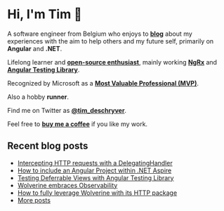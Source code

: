 # Hi, I'm Tim 👋

A software engineer from Belgium who enjoys to **[blog](https://timdeschryver.dev/blog)** about
my experiences with the aim to help others and my future self, primarily on
**Angular** and **.NET**.

Lifelong learner and **[open-source enthusiast](https://github.com/timdeschryver)**, mainly working **[NgRx](https://ngrx.io/)** and **[Angular Testing Library](https://testing-library.com/docs/angular-testing-library/)**.

Recognized by Microsoft as a **[Most Valuable Professional (MVP)](https://mvp.microsoft.com/en-us/PublicProfile/5004452?fullName=Tim%20Deschryver)**.

Also a hobby **runner**.

Find me on Twitter as **[@tim_deschryver](https://timdeschryver.dev/twitter)**.

Feel free to **[buy me a coffee](https://ko-fi.com/timdeschryver)** if you like my work.

<!-- prettier-ignore-start -->
<!-- BLOG:START -->

## Recent blog posts

- [Intercepting HTTP requests with a DelegatingHandler](https://timdeschryver.dev/blog/intercepting-http-requests-with-a-delegatinghandler)
- [How to include an Angular Project within .NET Aspire](https://timdeschryver.dev/blog/how-to-include-an-angular-project-within-net-aspire)
- [Testing Deferrable Views with Angular Testing Library](https://timdeschryver.dev/blog/testing-deferrable-views-with-angular-testing-library)
- [Wolverine embraces Observability](https://timdeschryver.dev/blog/wolverine-embraces-observability)
- [How to fully leverage Wolverine with its HTTP package](https://timdeschryver.dev/blog/how-to-fully-leverage-wolverine-with-its-http-package)
- [More posts](https://timdeschryver.dev/blog)

<!-- BLOG:END -->
<!-- prettier-ignore-end -->
